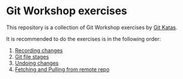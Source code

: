 # Git Workshop exercises

This repository is a collection of Git Workshop exercises by [Git Katas](https://github.com/eficode-academy/git-katas).


It is recommended to do the exercises is in the following order:
1. [Recording changes](exercises/recording_changes.exercise.md) 
2. [Git file stages](exercises/git_file_stages.exercise.md)
3. [Undoing changes](exercises/undoing_changes.exercise.md) 
4. [Fetching and Pulling from remote repo](exercises/fetch_and_pull.exercise.md)

